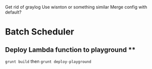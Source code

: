 Get rid of graylog
Use wisnton or something similar
Merge config with default?

# Batch Scheduler

## Deploy Lambda function to playground **
``` grunt build ```
then
``` grunt deploy-playground ```
